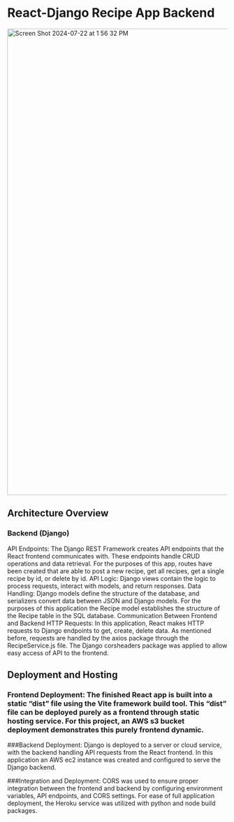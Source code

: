 # React-Django Recipe App Backend

<img width="1065" alt="Screen Shot 2024-07-22 at 1 56 32 PM" src="https://github.com/user-attachments/assets/83364cda-6c10-44d4-b25f-7f8f7b903b1e">



## Architecture Overview

### Backend (Django)
API Endpoints: The Django REST Framework creates API endpoints that the React frontend communicates with. These endpoints handle CRUD operations and data retrieval. For the purposes of this app, routes have been created that are able to post a new recipe, get all recipes, get a single recipe by id, or delete by id.
API Logic: Django views contain the logic to process requests, interact with models, and return responses.
Data Handling: Django models define the structure of the database, and serializers convert data between JSON and Django models. For the purposes of this application the Recipe model establishes the structure of the Recipe table in the SQL database.
Communication Between Frontend and Backend
HTTP Requests: In this application, React makes HTTP requests to Django endpoints to get, create, delete data. As mentioned before, requests are handled by the axios package through the RecipeService.js file. The Django corsheaders package was applied to allow easy access of API to the frontend.

## Deployment and Hosting
### Frontend Deployment: The finished React app is built into a static “dist” file using the Vite framework build tool. This “dist” file can be deployed purely as a frontend through static hosting service. For this project, an AWS s3 bucket deployment demonstrates this purely frontend dynamic. 

###Backend Deployment: Django is deployed to a server or cloud service, with the backend handling API requests from the React frontend. In this application an AWS ec2 instance was created and configured to serve the Django backend. 

###Integration and Deployment: CORS was used to ensure proper integration between the frontend and backend by configuring environment variables, API endpoints, and CORS settings. For ease of full application deployment, the Heroku service was utilized with python and node build packages.
